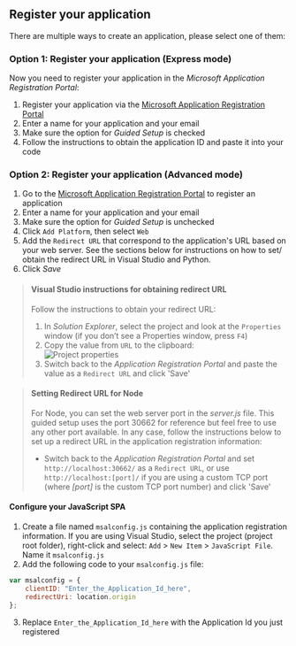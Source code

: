 
## Register your application

There are multiple ways to create an application, please select one of them:

### Option 1: Register your application (Express mode)
Now you need to register your application in the *Microsoft Application Registration Portal*:

1.	Register your application via the [Microsoft Application Registration Portal](https://apps.dev.microsoft.com/portal/register-app?appType=singlePageApp&appTech=javascriptSpa&step=configure)
2.	Enter a name for your application and your email
3.	Make sure the option for *Guided Setup* is checked
4.	Follow the instructions to obtain the application ID and paste it into your code

### Option 2: Register your application (Advanced mode)

1. Go to the [Microsoft Application Registration Portal](https://apps.dev.microsoft.com/portal/register-app) to register an application
2. Enter a name for your application and your email 
3. Make sure the option for *Guided Setup* is unchecked
4.	Click `Add Platform`, then select `Web`
5. Add the `Redirect URL` that correspond to the application's URL based on your web server. See the sections below for instructions on how to set/ obtain the redirect URL in Visual Studio and Python.
6. Click *Save*

> #### Visual Studio instructions for obtaining redirect URL
> Follow the instructions to obtain your redirect URL:
> 1.	In *Solution Explorer*, select the project and look at the `Properties` window (if you don’t see a Properties window, press `F4`)
> 2.	Copy the value from `URL` to the clipboard:<br/> ![Project properties](media/active-directory-develop-guidedsetup-javascriptspa-configure/vs-project-properties-screenshot.png)<br />
> 3.	Switch back to the *Application Registration Portal* and paste the value as a `Redirect URL` and click 'Save'

<p/>

> #### Setting Redirect URL for Node
> For Node, you can set the web server port in the *server.js* file. This guided setup uses the port 30662 for reference but feel free to use any other port available. In any case, follow the instructions below to set up a redirect URL in the application registration information:<br/>
> - Switch back to the *Application Registration Portal* and set `http://localhost:30662/` as a `Redirect URL`, or use `http://localhost:[port]/` if you are using a custom TCP port (where *[port]* is the custom TCP port number) and click 'Save'


#### Configure your JavaScript SPA

1.	Create a file named `msalconfig.js` containing the application registration information. If you are using Visual Studio, select the project (project root folder), right-click and select: `Add` > `New Item` > `JavaScript File`. Name it `msalconfig.js`
2.	Add the following code to your `msalconfig.js` file:

```javascript
var msalconfig = {
    clientID: "Enter_the_Application_Id_here",
    redirectUri: location.origin
};
```
<ol start="3">
<li>
Replace <code>Enter_the_Application_Id_here</code> with the Application Id you just registered 
</li>
</ol>
